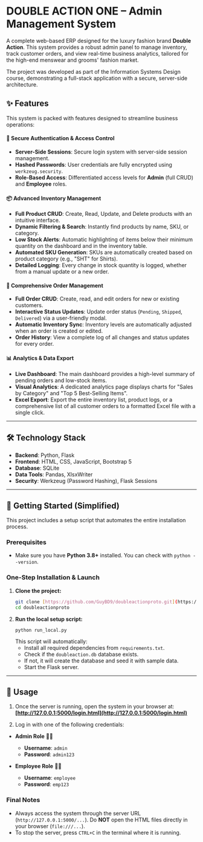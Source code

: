 # DOUBLE ACTION ONE – Admin Management System

A complete web-based ERP designed for the luxury fashion brand **Double Action**. This system provides a robust admin panel to manage inventory, track customer orders, and view real-time business analytics, tailored for the high-end menswear and grooms' fashion market.

The project was developed as part of the Information Systems Design course, demonstrating a full-stack application with a secure, server-side architecture.

## ✨ Features

This system is packed with features designed to streamline business operations:

#### 🔐 **Secure Authentication & Access Control**

- **Server-Side Sessions**: Secure login system with server-side session management.
- **Hashed Passwords**: User credentials are fully encrypted using `werkzeug.security`.
- **Role-Based Access**: Differentiated access levels for **Admin** (full CRUD) and **Employee** roles.

#### 📦 **Advanced Inventory Management**

- **Full Product CRUD**: Create, Read, Update, and Delete products with an intuitive interface.
- **Dynamic Filtering & Search**: Instantly find products by name, SKU, or category.
- **Low Stock Alerts**: Automatic highlighting of items below their minimum quantity on the dashboard and in the inventory table.
- **Automated SKU Generation**: SKUs are automatically created based on product category (e.g., "SHT" for Shirts).
- **Detailed Logging**: Every change in stock quantity is logged, whether from a manual update or a new order.

#### 🛒 **Comprehensive Order Management**

- **Full Order CRUD**: Create, read, and edit orders for new or existing customers.
- **Interactive Status Updates**: Update order status (`Pending`, `Shipped`, `Delivered`) via a user-friendly modal.
- **Automatic Inventory Sync**: Inventory levels are automatically adjusted when an order is created or edited.
- **Order History**: View a complete log of all changes and status updates for every order.

#### 📊 **Analytics & Data Export**

- **Live Dashboard**: The main dashboard provides a high-level summary of pending orders and low-stock items.
- **Visual Analytics**: A dedicated analytics page displays charts for "Sales by Category" and "Top 5 Best-Selling Items".
- **Excel Export**: Export the entire inventory list, product logs, or a comprehensive list of all customer orders to a formatted Excel file with a single click.

---

## 🛠️ Technology Stack

- **Backend**: Python, Flask
- **Frontend**: HTML, CSS, JavaScript, Bootstrap 5
- **Database**: SQLite
- **Data Tools**: Pandas, XlsxWriter
- **Security**: Werkzeug (Password Hashing), Flask Sessions

---

## 🚀 Getting Started (Simplified)

This project includes a setup script that automates the entire installation process.

### Prerequisites

- Make sure you have **Python 3.8+** installed. You can check with `python --version`.

### One-Step Installation & Launch

1.  **Clone the project:**
    ```bash
    git clone [https://github.com/GuyBD9/doubleactionproto.git](https://github.com/GuyBD9/doubleactionproto.git)
    cd doubleactionproto
    ```
2.  **Run the local setup script:**
    ```bash
    python run_local.py
    ```
    This script will automatically:
    - Install all required dependencies from `requirements.txt`.
    - Check if the `doubleaction.db` database exists.
    - If not, it will create the database and seed it with sample data.
    - Start the Flask server.

---

## 🔑 Usage

1.  Once the server is running, open the system in your browser at:
    **[http://127.0.0.1:5000/login.html](http://127.0.0.1:5000/login.html)**

2.  Log in with one of the following credentials:

- **Admin Role** 👨‍💻

  - **Username**: `admin`
  - **Password**: `admin123`

- **Employee Role** 👨‍💼
  - **Username**: `employee`
  - **Password**: `emp123`

### Final Notes

- Always access the system through the server URL (`http://127.0.0.1:5000/...`). Do **NOT** open the HTML files directly in your browser (`file:///...`).
- To stop the server, press `CTRL+C` in the terminal where it is running.
